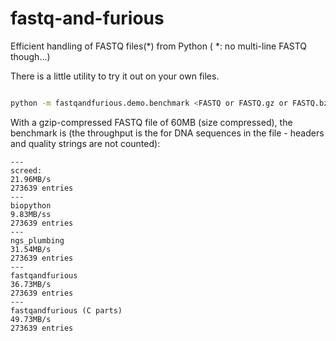 # fastq-and-furious

Efficient handling of FASTQ files(*) from Python ( *: no multi-line FASTQ though...)


There is a little utility to try it out on your own files.

```bash

python -m fastqandfurious.demo.benchmark <FASTQ or FASTQ.gz or FASTQ.bz2 file>

```

With a gzip-compressed FASTQ file of 60MB (size compressed), the benchmark is
(the throughput is the for DNA sequences in the file - headers and quality strings
are not counted):


```
---
screed:
21.96MB/s
273639 entries
---
biopython
9.83MB/ss
273639 entries
---
ngs_plumbing
31.54MB/s
273639 entries
---
fastqandfurious
36.73MB/s
273639 entries
---
fastqandfurious (C parts)
49.73MB/s
273639 entries
```